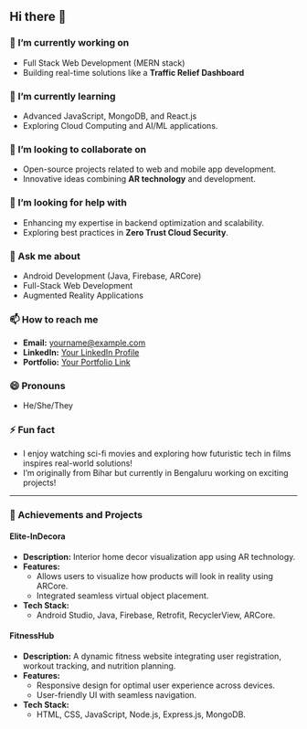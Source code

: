 ## Hi there 👋

<!--
**YourGitHubUsername/YourGitHubUsername** is a ✨ _special_ ✨ repository because its `README.md` (this file) appears on your GitHub profile.
-->

### 🔭 I’m currently working on
- Full Stack Web Development (MERN stack)  
- Building real-time solutions like a **Traffic Relief Dashboard**

### 🌱 I’m currently learning
- Advanced JavaScript, MongoDB, and React.js  
- Exploring Cloud Computing and AI/ML applications.

### 👯 I’m looking to collaborate on
- Open-source projects related to web and mobile app development.  
- Innovative ideas combining **AR technology** and development.

### 🤔 I’m looking for help with
- Enhancing my expertise in backend optimization and scalability.  
- Exploring best practices in **Zero Trust Cloud Security**.

### 💬 Ask me about
- Android Development (Java, Firebase, ARCore)  
- Full-Stack Web Development  
- Augmented Reality Applications

### 📫 How to reach me
- **Email:** yourname@example.com  
- **LinkedIn:** [Your LinkedIn Profile](https://www.linkedin.com/in/your-profile)  
- **Portfolio:** [Your Portfolio Link](https://yourportfolio.com)

### 😄 Pronouns
- He/She/They

### ⚡ Fun fact
- I enjoy watching sci-fi movies and exploring how futuristic tech in films inspires real-world solutions!  
- I’m originally from Bihar but currently in Bengaluru working on exciting projects!

---

### 🚀 Achievements and Projects

#### **Elite-InDecora**
- **Description:** Interior home decor visualization app using AR technology.
- **Features:**  
  - Allows users to visualize how products will look in reality using ARCore.  
  - Integrated seamless virtual object placement.
- **Tech Stack:**  
  - Android Studio, Java, Firebase, Retrofit, RecyclerView, ARCore.

#### **FitnessHub**
- **Description:** A dynamic fitness website integrating user registration, workout tracking, and nutrition planning.
- **Features:**  
  - Responsive design for optimal user experience across devices.  
  - User-friendly UI with seamless navigation.
- **Tech Stack:**  
  - HTML, CSS, JavaScript, Node.js, Express.js, MongoDB.
